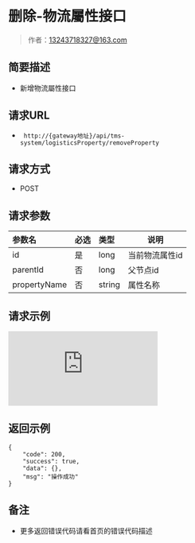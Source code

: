# 删除-物流屬性接口

> 作者：13243718327@163.com

## 简要描述

- 新增物流屬性接口

## 请求URL
- ` http://{gateway地址}/api/tms-system/logisticsProperty/removeProperty`
  
## 请求方式
- POST 

## 请求参数

|参数名|必选|类型|说明|
|:----    |:---|:----- |-----   |
|id |是  |long    |当前物流属性id
|parentId |否  |long | 父节点id    |
|propertyName     |否  |string | 属性名称    |
## 请求示例
![](http://showdoc.zehui.local/server/index.php?s=/api/attachment/visitFile/sign/a0496d4476b18c4edfa351f329ad1fcf&showdoc=.jpg)
## 返回示例 

``` 
{
    "code": 200,
    "success": true,
    "data": {},
    "msg": "操作成功"
}
```



## 备注 

- 更多返回错误代码请看首页的错误代码描述